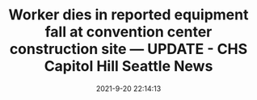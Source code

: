 ---
"title": "Worker dies in reported equipment fall at convention center construction site — UPDATE - CHS Capitol Hill Seattle News"
"date": "2021-9-20 22:14:13"
"feed_name": "GOOGLENEWSCONSTRUCTION"
"feed_website": "https://news.google.com/search?q=construction%2Bincident&hl=en-US&gl=US&ceid=US:en"
"feed_rss": "https://news.google.com/rss/search?q=construction%2Bincident&hl=en-US&gl=US&ceid=US:en"
"link": "https://www.capitolhillseattle.com/2021/09/worker-dies-in-reported-equipment-fall-at-convention-center-construction-site/"
"source": "{'href': 'https://www.capitolhillseattle.com', 'title': 'CHS Capitol Hill Seattle News'}"
"file": "_posts/2021-1-1-eade8d3de92e7aa4d7b9d0270f104da9a707329c.md"
"accident": "1"
"drilling": "0"
"dead": "1"
"injured": "0"
"arrested": "0"
"where": "construction site"
"place": "unknown place"
---